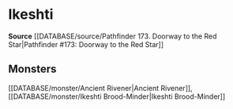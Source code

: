 ﻿---
id: '420'
name: Ikeshti
rarity: Common
rus_type_level: null
source: '[[DATABASE/source/Pathfinder 173. Doorway to the Red Star|Pathfinder #173:
  Doorway to the Red Star]]'
trait:
- Ikeshti
type: Trait

---
# Ikeshti

**Source** [[DATABASE/source/Pathfinder 173. Doorway to the Red Star|Pathfinder #173: Doorway to the Red Star]]

## Monsters

[[DATABASE/monster/Ancient Rivener|Ancient Rivener]], [[DATABASE/monster/Ikeshti Brood-Minder|Ikeshti Brood-Minder]]